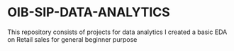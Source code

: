 # OIB-SIP-DATA-ANALYTICS
This repository consists of projects for data analytics 
I created a basic EDA on Retail sales for general beginner purpose 
